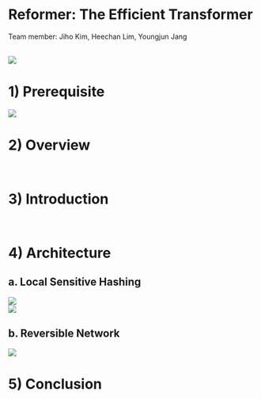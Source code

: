 # Reformer: The Efficient Transformer

Team member: Jiho Kim, Heechan Lim, Youngjun Jang

<br>
<img src= "https://user-images.githubusercontent.com/68365347/87895506-930dc800-ca80-11ea-9e56-b6eadf73a279.png">
<br>


# 1) Prerequisite

<img src="https://user-images.githubusercontent.com/68365347/87895690-07486b80-ca81-11ea-9202-c15d410245b9.png">

<br>

# 2) Overview
<br>

# 3) Introduction
<br>


# 4) Architecture

## a. Local Sensitive Hashing
<img src="https://user-images.githubusercontent.com/68365347/87895749-2f37cf00-ca81-11ea-9aeb-558303bfe4e6.png">
<br>
<img src="https://user-images.githubusercontent.com/68365347/87896017-fcdaa180-ca81-11ea-9718-62e8997f0bea.gif">


## b. Reversible Network
<img src="https://user-images.githubusercontent.com/68365347/87895825-66a67b80-ca81-11ea-8ad8-9e4b91ddd49c.png">


# 5) Conclusion
